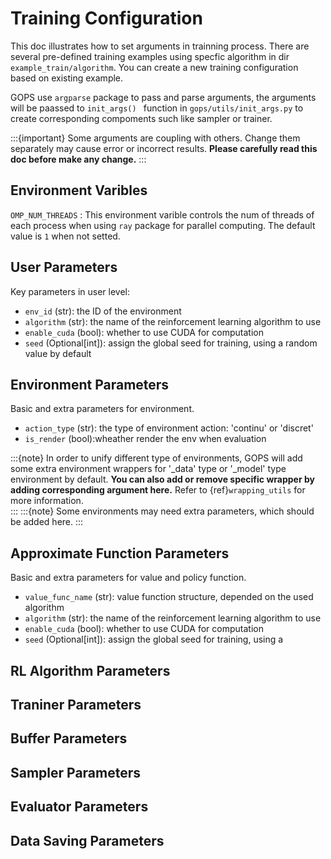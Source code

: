 # Training Configuration

This doc illustrates how to set arguments in trainning process. There are several pre-defined training examples using specfic algorithm in dir  `example_train/algorithm`. You can create a new training configuration based on existing example.

GOPS use `argparse` package to pass and parse arguments, the arguments will be paassed to ```init_args() ``` function in `gops/utils/init_args.py` to create corresponding compoments such like sampler or trainer.

:::{important}
Some arguments are coupling with others. Change them separately may cause error or incorrect results. **Please carefully read this doc before make any change.** 
::: 



## Environment Varibles
`OMP_NUM_THREADS` : This environment varible controls the num  of threads of each process when using `ray` package for parallel computing. The default value is `1` when not setted. 


## User Parameters
Key parameters in user level:

- `env_id` (str): the ID of the environment
- `algorithm` (str): the name of the reinforcement learning algorithm to use
- `enable_cuda` (bool): whether to use CUDA for computation
- `seed` (Optional[int]): assign the global seed for training, using a random value by default 

  
## Environment Parameters
Basic and extra parameters for environment.

- `action_type` (str): the type of environment action: 'continu' or 'discret' 
- `is_render` (bool):wheather render the env when evaluation

:::{note}
In order to unify different type of environments, GOPS will add some extra environment wrappers for '_data' type or '_model' type environment by default. **You can also add or remove specific wrapper by adding corresponding argument here.** Refer to
{ref}`wrapping_utils` for more information.   
::: 
:::{note}
Some environments may need extra parameters, which should be added here.
::: 

## Approximate Function Parameters
Basic and extra parameters for value and policy function. 


- `value_func_name` (str): value function structure, depended on the  used algorithm
- `algorithm` (str): the name of the reinforcement learning algorithm to use
- `enable_cuda` (bool): whether to use CUDA for computation
- `seed` (Optional[int]): assign the global seed for training, using a 

##  RL Algorithm Parameters

## Traniner Parameters

## Buffer Parameters

## Sampler Parameters

## Evaluator Parameters

## Data Saving Parameters 